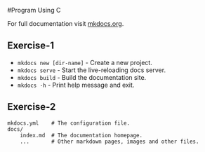 #Program Using C

For full documentation visit [mkdocs.org](https://www.mkdocs.org).

## Exercise-1

* `mkdocs new [dir-name]` - Create a new project.
* `mkdocs serve` - Start the live-reloading docs server.
* `mkdocs build` - Build the documentation site.
* `mkdocs -h` - Print help message and exit.

## Exercise-2

    mkdocs.yml    # The configuration file.
    docs/
        index.md  # The documentation homepage.
        ...       # Other markdown pages, images and other files.
